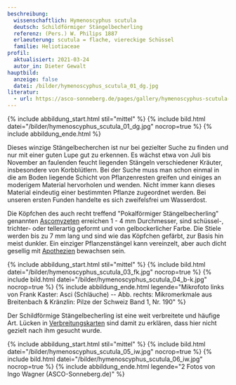 ```yaml
---
beschreibung:
  wissenschaftlich: Hymenoscyphus scutula
  deutsch: Schildförmiger Stängelbecherling
  referenz: (Pers.) W. Philips 1887
  erlaeuterung: scutula = flache, viereckige Schüssel
  familie: Heliotiaceae
profil:
  aktualisiert: 2021-03-24
  autor_in: Dieter Gewalt
hauptbild:
  anzeige: false
  datei: /bilder/hymenoscyphus_scutula_01_dg.jpg
literatur:
  - url: https://asco-sonneberg.de/pages/gallery/hymenoscyphus-scutula-111207-01xs23291.php
---
```

{% include abbildung_start.html stil="mittel" %}
{% include bild.html datei="/bilder/hymenoscyphus_scutula_01_dg.jpg" nocrop=true %}
{% include abbildung_ende.html %}

Dieses winzige Stängelbecherchen ist nur bei gezielter Suche zu finden und nur mit einer guten Lupe gut zu erkennen. Es wächst etwa von Juli bis November an faulenden feucht liegenden Stängeln verschiedener Kräuter, insbesondere von Korbblütlern. Bei der Suche muss man schon einmal in die am Boden liegende Schicht von Pflanzenresten greifen und einiges an moderigem Material hervorholen und wenden. Nicht immer kann dieses Material eindeutig einer bestimmten Pflanze zugeordnet werden. Bei unseren ersten Funden handelte es sich zweifelsfrei um Wasserdost.

Die Köpfchen des auch recht treffend "Pokalförmiger Stängelbecherling" genannten [Ascomyzeten](Ascomyzeten "Glossar") erreichen 1 - 4 mm Durchmesser, sind schüssel-, trichter- oder tellerartig geformt und von gelbockerlicher Farbe. Die Stiele werden bis zu 7 mm lang und sind wie das Köpfchen gefärbt, zur Basis hin meist dunkler. Ein einziger Pflanzenstängel kann vereinzelt, aber auch dicht gesellig mit [Apothezien](Apothecien "Glossar") bewachsen sein.

{% include abbildung_start.html stil="mittel" %}
{% include bild.html datei="/bilder/hymenoscyphus_scutula_03_fk.jpg" nocrop=true %}
{% include bild.html datei="/bilder/hymenoscyphus_scutula_04_b-k.jpg" nocrop=true %}
{% include abbildung_ende.html legende="Mikrofoto links von Frank Kaster: Asci (Schläuche) -- Abb. rechts: Mikromerkmale aus Breitenbach & Kränzlin: Pilze der Schweiz Band 1, Nr. 190" %}

Der Schildförmige Stängelbecherling ist eine weit verbreitete und häufige Art. Lücken in [Verbreitungskarten](http://www.pilze-deutschland.de/organismen/hymenoscyphus-scutula-pers-w-phillips-1887-1) sind damit zu erklären, dass hier nicht gezielt nach ihm gesucht wurde.

{% include abbildung_start.html stil="mittel" %}
{% include bild.html datei="/bilder/hymenoscyphus_scutula_05_iw.jpg" nocrop=true %}
{% include bild.html datei="/bilder/hymenoscyphus_scutula_06_iw.jpg" nocrop=true %}
{% include abbildung_ende.html legende="2 Fotos von Ingo Wagner (ASCO-Sonneberg.de)" %}
